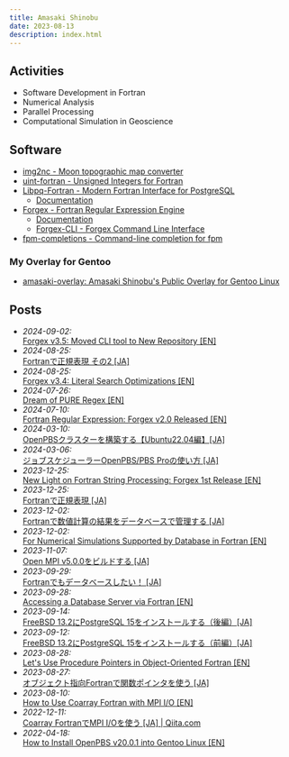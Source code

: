 ```yaml
---
title: Amasaki Shinobu
date: 2023-08-13
description: index.html
---
```


<div class="description">

## Activities
- Software Development in Fortran
- Numerical Analysis
- Parallel Processing
- Computational Simulation in Geoscience

## Software
- [img2nc - Moon topographic map converter](https://github.com/ShinobuAmasaki/img2nc) 
- [uint-fortran - Unsigned Integers for Fortran](https://github.com/ShinobuAmasaki/uint-fortran)
- [Libpq-Fortran - Modern Fortran Interface for PostgreSQL](https://github.com/ShinobuAmasaki/libpq-fortran)
   - [Documentation](./libpq-fortran)
- [Forgex - Fortran Regular Expression Engine](https://github.com/ShinobuAmasaki/forgex)
   - [Documentation](./forgex)
   - [Forgex-CLI - Forgex Command Line Interface](https://github.com/ShinobuAmasaki/forgex-cli)
- [fpm-completions - Command-line completion for fpm](https://github.com/ShinobuAmasaki/fpm-completions)

### My Overlay for Gentoo
- [amasaki-overlay: Amasaki Shinobu's Public Overlay for Gentoo Linux](https://github.com/ShinobuAmasaki/amasaki-overlay#amasaki-overlay)

## Posts
- *2024-09-02:*<br class="br-sp"> [Forgex v3.5: Moved CLI tool to New Repository [EN]](items/forgex-v3.5-moved-cli-tool-to-separate-repository.html)
- *2024-08-25:*<br class="br-sp"> [Fortranで正規表現 その2 [JA]](https://qiita.com/amasaki203/items/2c4e4db44b0d443abcb5)
- *2024-08-25:*<br class="br-sp"> [Forgex v3.4: Literal Search Optimizations [EN]](items/literal-optimized-forgex.html)
- *2024-07-26:*<br class="br-sp"> [Dream of PURE Regex [EN]](items/dream-of-pure-regex.html)
- *2024-07-10:*<br class="br-sp"> [Fortran Regular Expression: Forgex v2.0 Released [EN]](./items/fortran-regular-expression-forgex-v2.0-released.html)
- *2024-03-10:*<br class="br-sp"> [OpenPBSクラスターを構築する【Ubuntu22.04編】[JA]](https://qiita.com/amasaki203/items/3aff46d570a49d1b216d)
- *2024-03-06:*<br class="br-sp"> [ジョブスケジューラーOpenPBS/PBS Proの使い方 [JA]](https://qiita.com/amasaki203/items/4c78d08a100a99cfc323)
- *2023-12-25:*<br class="br-sp"> [New Light on Fortran String Processing: Forgex 1st Release [EN]](items/new-light-on-fortran-string-processing-forgex-1st-release.html)
- *2023-12-25:*<br class="br-sp"> [Fortranで正規表現 [JA]](https://qiita.com/amasaki203/items/9382f05f7c3efafea7a9)
- *2023-12-02:*<br class="br-sp"> [Fortranで数値計算の結果をデータベースで管理する [JA]](https://qiita.com/amasaki203/items/c5786bdbeeb3f17bfd17)
- *2023-12-02:*<br class="br-sp"> [For Numerical Simulations Supported by Database in Fortran [EN]](items/for-numerical-simulations-supported-by-database-in-fortran.html)
- *2023-11-07:*<br class="br-sp"> [Open MPI v5.0.0をビルドする  [JA]](https://qiita.com/amasaki203/items/65beda209bf00fbdc896)
- *2023-09-29:*<br class="br-sp"> [Fortranでもデータベースしたい！ [JA]](https://qiita.com/amasaki203/items/fa0ffaff614324fb6d5f)
- *2023-09-28:*<br class="br-sp"> [Accessing a Database Server via Fortran [EN]](items/accessing-a-database-server-via-fortran-en.html)
- *2023-09-14:*<br class="br-sp"> [FreeBSD 13.2にPostgreSQL 15をインストールする（後編）[JA]](items/postgresql15-on-freebsd13.2-part2.html)
- *2023-09-12:*<br class="br-sp"> [FreeBSD 13.2にPostgreSQL 15をインストールする（前編）[JA]](items/postgresql15-on-freebsd13.2-part1.html)
- *2023-08-28:*<br class="br-sp"> [Let's Use Procedure Pointers in Object-Oriented Fortran [EN]](items/lets-use-procedure-pointers-in-object-oriented-fortran.html)
- *2023-08-27:*<br class="br-sp"> [オブジェクト指向Fortranで関数ポインタを使う [JA]](https://qiita.com/amasaki203/items/0d6720dff303e3ec7b0f)
- *2023-08-10:*<br class="br-sp"> [How to Use Coarray Fortran with MPI I/O [EN]](items/how-to-use-coarray-fortran-with-mpi-io.html)
- *2022-12-11:*<br class="br-sp"> [Coarray FortranでMPI I/Oを使う [JA] | Qiita.com](https://qiita.com/amasaki203/items/4beb0d2b6984bf701dec)
- *2022-04-18:*<br class="br-sp"> [How to Install OpenPBS v20.0.1 into Gentoo Linux [EN]](https://dev.to/amasaki_shinobu/how-to-install-openpbs-v2001-into-gentoo-linux-3hnk)

</div>
